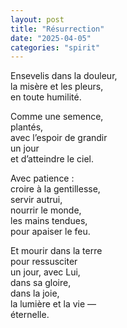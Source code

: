 ```yaml
---
layout: post
title: "Résurrection"
date: "2025-04-05"
categories: "spirit"
---
```


Ensevelis dans la douleur,  
la misère et les pleurs,  
en toute humilité.  

Comme une semence,  
plantés,  
avec l’espoir de grandir  
un jour  
et d’atteindre le ciel.  

Avec patience :  
croire à la gentillesse,  
servir autrui,  
nourrir le monde,  
les mains tendues,  
pour apaiser le feu.  

Et mourir dans la terre  
pour ressusciter  
un jour, avec Lui,  
dans sa gloire,  
dans la joie,  
la lumière et la vie —  
éternelle.  
